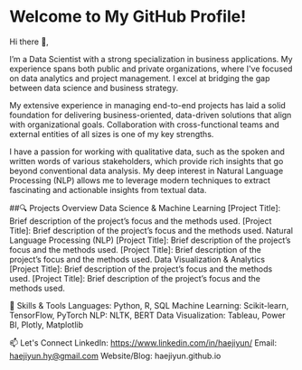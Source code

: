 # Welcome to My GitHub Profile!

Hi there 👋,

I’m a Data Scientist with a strong specialization in business applications. My experience spans both public and private organizations, where I've focused on data analytics and project management. I excel at bridging the gap between data science and business strategy.

My extensive experience in managing end-to-end projects has laid a solid foundation for delivering business-oriented, data-driven solutions that align with organizational goals. Collaboration with cross-functional teams and external entities of all sizes is one of my key strengths.

I have a passion for working with qualitative data, such as the spoken and written words of various stakeholders, which provide rich insights that go beyond conventional data analysis. My deep interest in Natural Language Processing (NLP) allows me to leverage modern techniques to extract fascinating and actionable insights from textual data.

##🔍 Projects Overview
Data Science & Machine Learning
[Project Title]: Brief description of the project’s focus and the methods used.
[Project Title]: Brief description of the project’s focus and the methods used.
Natural Language Processing (NLP)
[Project Title]: Brief description of the project’s focus and the methods used.
[Project Title]: Brief description of the project’s focus and the methods used.
Data Visualization & Analytics
[Project Title]: Brief description of the project’s focus and the methods used.
[Project Title]: Brief description of the project’s focus and the methods used.

🌟 Skills & Tools
Languages: Python, R, SQL
Machine Learning: Scikit-learn, TensorFlow, PyTorch
NLP: NLTK, BERT
Data Visualization: Tableau, Power BI, Plotly, Matplotlib

📫 Let's Connect
LinkedIn: https://www.linkedin.com/in/haejiyun/
Email: haejiyun.hy@gmail.com
Website/Blog: haejiyun.github.io
